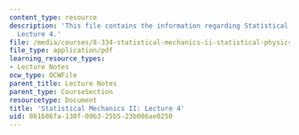 ```yaml
---
content_type: resource
description: 'This file contains the information regarding Statistical Mechanics II:
  Lecture 4.'
file: /media/courses/8-334-statistical-mechanics-ii-statistical-physics-of-fields-spring-2014/861b86fa130f09b325b523b006ae0250_MIT8_334S14_Lec4.pdf
file_type: application/pdf
learning_resource_types:
- Lecture Notes
ocw_type: OCWFile
parent_title: Lecture Notes
parent_type: CourseSection
resourcetype: Document
title: 'Statistical Mechanics II: Lecture 4'
uid: 861b86fa-130f-09b3-25b5-23b006ae0250
---
```

